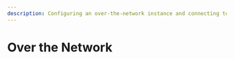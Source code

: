 ```yaml
---
description: Configuring an over-the-network instance and connecting to it
---
```


# Over the Network

